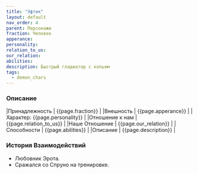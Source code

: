 ```yaml
---
title: "Эфтик"
layout: default
nav_order: 4
parent: Персонажи
fraction: Человек
apperance:
personality:
relation_to_us:
our_relation:
abilities:
description: Быстрый гладиатор с копьем
tags:
  - demon_chars
---
```

### Описание

|Принадлежность | {{page.fraction}} |
|Внешность | {{page.apperance}} |
|Характер: {{page.personality}} |
|Отношение к нам | {{page.relation_to_us}} |
|Наше Отношение | {{page.our_relation}} |
|Способности | {{page.abilities}} |
|Описание | {{page.description}} |

### История Взаимодействий
- Любовник Эрота.
- Сражался со Спруно на тренировке.